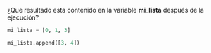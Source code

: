  ¿Que resultado esta contenido en la variable **mi_lista** después de la ejecución?

``` python
mi_lista = [0, 1, 3]

mi_lista.append([3, 4])

```